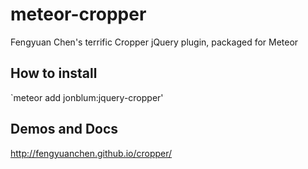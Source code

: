 meteor-cropper
==============

Fengyuan Chen's terrific Cropper jQuery plugin, packaged for Meteor

## How to install

`meteor add jonblum:jquery-cropper'

## Demos and Docs

http://fengyuanchen.github.io/cropper/

